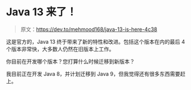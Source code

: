 # Java 13 来了！

> 原文：<https://dev.to/mehmood168/java-13-is-here-4c38>

这是官方的，Java 13 终于带来了新的特性和改进。包括这个版本在内的最后 4 个版本非常快，大多数人仍然在旧版本上工作。

你目前在开发哪个版本？您打算什么时候迁移到新版本？

我目前正在开发 Java 8，并计划迁移到 Java 9，但我觉得还有很多东西需要赶上。